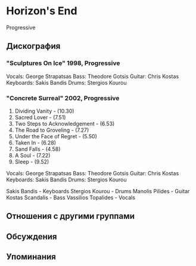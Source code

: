 # Horizon's End

Progressive

## Дискография

### "Sculptures On Ice" 1998, Progressive

Vocals: George Strapatsas
Bass: Theodore Gotsis
Guitar: Chris Kostas
Keyboards: Sakis Bandis
Drums: Stergios Kourou 


### "Concrete Surreal" 2002, Progressive

 1. Dividing Vanity - (10.30)
 2. Sacred Lover - (7.51)
 3. Two Steps to Acknowledgement - (6.53)
 4. The Road to Groveling - (7.27)
 5. Under the Face of Regret - (5.50)
 6. Taken In - (6.28)
 7. Sand Falls - (4.58)
 8. A Soul - (7.22)
 9. Sleep - (9.52)

Vocals: George Strapatsas
Bass: Theodore Gotsis
Guitar: Chris Kostas
Keyboards: Sakis Bandis
Drums: Stergios Kourou
 



Sakis Bandis - Keyboards
Stergios Kourou - Drums
Manolis Pilides - Guitar
Kostas Scandalis - Bass
Vassilios Topalides - Vocals 
  
  




## Отношения с другими группами


## Обсуждения


## Упоминания

